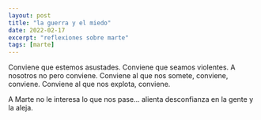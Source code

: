 ```yaml
---
layout: post
title: "la guerra y el miedo"
date: 2022-02-17
excerpt: "reflexiones sobre marte"
tags: [marte]
---
```


Conviene que estemos asustades. 
Conviene que seamos violentes. 
A nosotros no pero conviene.
Conviene al que nos somete,
conviene, conviene.
Conviene al que nos explota,
conviene.

A Marte no le interesa
lo que nos pase... alienta 
desconfianza en la gente
y la aleja.

